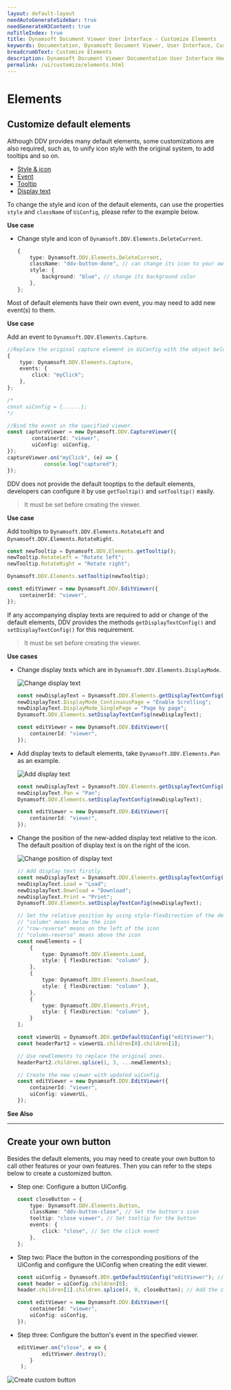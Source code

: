 ```yaml
---
layout: default-layout
needAutoGenerateSidebar: true
needGenerateH3Content: true
noTitleIndex: true
title: Dynamsoft Document Viewer User Interface - Customize Elements
keywords: Documentation, Dynamsoft Document Viewer, User Interface, Customize Elements
breadcrumbText: Customize Elements
description: Dynamsoft Document Viewer Documentation User Interface How to Customize Elements 
permalink: /ui/customize/elements.html
---
```


# Elements

## Customize default elements

Although DDV provides many default elements, some customizations are also required, such as, to unify icon style with the original system, to add tooltips and so on.

<div class="multi-panel-switching-prefix"></div>

- [Style & icon](#style-icon)
- [Event](#event)
- [Tooltip](#tooltip)
- [Display text](#display-text)

<div class="multi-panel-start"></div>

To change the style and icon of the default elements, can use the properties `style` and `className` of `UiConfig`, please refer to the example below.

**Use case**

- Change style and icon of `Dynamsoft.DDV.Elements.DeleteCurrent`.

    ```typescript
    {
        type: Dynamsoft.DDV.Elements.DeleteCurrent,
        className: "ddv-button-done", // can change its icon to your own one
        style: {
            background: "blue", // change its background color
        },
    };
    ```

<div class="multi-panel-end"></div>

<div class="multi-panel-start"></div>

Most of default elements have their own event, you may need to add new event(s) to them.

**Use case**

Add an event to `Dynamsoft.DDV.Elements.Capture`.

```typescript
//Replace the original capture element in UiConfig with the object below.
{
    type: Dynamsoft.DDV.Elements.Capture,
    events: {
        click: "myClick";
    },
};

/*
const uiConfig = {......};
*/

//Bind the event in the specified viewer.
const captureViewer = new Dynamsoft.DDV.CaptureViewer({
        containerId: "viewer",
        uiConfig: uiConfig,
});
captureViewer.on("myClick", (e) => {
            console.log("captured");
});
```

<div class="multi-panel-end"></div>

<div class="multi-panel-start"></div>

DDV does not provide the default tooptips to the default elements, developers can configure it by use `getTooltip()` and `setTooltip()` easily. 

>It must be set before creating the viewer.

**Use case**

Add tooltips to `Dynamsoft.DDV.Elements.RotateLeft` and `Dynamsoft.DDV.Elements.RotateRight`.

```typescript
const newTooltip = Dynamsoft.DDV.Elements.getTooltip();
newTooltip.RotateLeft = "Rotate left";
newTooltip.RotateRight = "Rotate right";

Dynamsoft.DDV.Elements.setTooltip(newTooltip);

const editViewer = new Dynamsoft.DDV.EditViewer({
    containerId: "viewer", 
});
```

<div class="multi-panel-end"></div>

<div class="multi-panel-start"></div>

If any accompanying display texts are required to add or change of the default elements, DDV provides the methods `getDisplayTextConfig()` and `setDisplayTextConfig()` for this requirement. 

>It must be set before creating the viewer.

**Use cases**

- Change display texts which are in `Dynamsoft.DDV.Elements.DisplayMode`.

    ![Change display text](/assets/imgs/changedistext.png)

    ```typescript
    const newDisplayText = Dynamsoft.DDV.Elements.getDisplayTextConfig();
    newDisplayText.DisplayMode_ContinuousPage = "Enable Scrolling";
    newDisplayText.DisplayMode_SinglePage = "Page by page";
    Dynamsoft.DDV.Elements.setDisplayTextConfig(newDisplayText);

    const editViewer = new Dynamsoft.DDV.EditViewer({
        containerId: "viewer", 
    });
    ```

- Add display texts to default elements, take `Dynamsoft.DDV.Elements.Pan` as an example.

    ![Add display text](/assets/imgs/adddistext.png)

    ```typescript
    const newDisplayText = Dynamsoft.DDV.Elements.getDisplayTextConfig();
    newDisplayText.Pan = "Pan";
    Dynamsoft.DDV.Elements.setDisplayTextConfig(newDisplayText);

    const editViewer = new Dynamsoft.DDV.EditViewer({
        containerId: "viewer", 
    });
    ```

- Change the position of the new-added display text relative to the icon. The default position of display text is on the right of the icon. 

    ![Change position of display text](/assets/imgs/positiondistext.png)

    ```typescript
    // Add display text firstly.
    const newDisplayText = Dynamsoft.DDV.Elements.getDisplayTextConfig();
    newDisplayText.Load = "Load";
    newDisplayText.Download = "Download";
    newDisplayText.Print = "Print";
    Dynamsoft.DDV.Elements.setDisplayTextConfig(newDisplayText);

    // Set the relative position by using style-flexDirection of the default element.
    // "column" means below the icon
    // "row-reverse" means on the left of the icon
    // "column-reverse" means above the icon
    const newElements = [
        {
            type: Dynamsoft.DDV.Elements.Load,
            style: { flexDirection: "column" }, 
        },
        {
            type: Dynamsoft.DDV.Elements.Download,
            style: { flexDirection: "column" }, 
        },
        {            
            type: Dynamsoft.DDV.Elements.Print,
            style: { flexDirection: "column" },
        }
    ];

    const viewerUi = Dynamsoft.DDV.getDefaultUiConfig("editViewer");
    const headerPart2 = viewerUi.children[0].children[1]; 

    // Use newElements to replace the original ones.
    headerPart2.children.splice(1, 3, ...newElements);

    // Create the new viewer with updated uiConfig.
    const editViewer = new Dynamsoft.DDV.EditViewer({
        containerId: "viewer", 
        uiConfig: viewerUi,
    });
    ```
    
**See Also**


<div class="multi-panel-end"></div>

<div class="multi-panel-switching-end"></div>


-------

## Create your own button

Besides the default elements, you may need to create your own button to call other features or your own features. Then you can refer to the steps below to create a customized button.

- Step one: Configure a button UiConfig.
    ```typescript
    const closeButton = {
        type: Dynamsoft.DDV.Elements.Button, 
        className: "ddv-button-close", // Set the button's icon
        tooltip: "close viewer", // Set tooltip for the button
        events: {
            click: "close", // Set the click event
        }, 
    };
    ```
- Step two: Place the button in the corresponding positions of the UiConfig and configure the UiConfig when creating the edit viewer.
    ```typescript
    const uiConfig = Dynamsoft.DDV.getDefaultUiConfig("editViewer"); // Get the default UiConfig of EditViewer
    const header = uiConfig.children[0];
    header.children[1].children.splice(4, 0, closeButton); // Add the close button to the header's right

    const editViewer = new Dynamsoft.DDV.EditViewer({
        containerId: "viewer",
        uiConfig: uiConfig,
    });
    ```
- Step three: Configure the button's event in the specified viewer.
    ```typescript
    editViewer.on("close", e => {
            editViewer.destroy();
        }
     );
    ```

![Create custom button](/assets/imgs/custombutton.png)